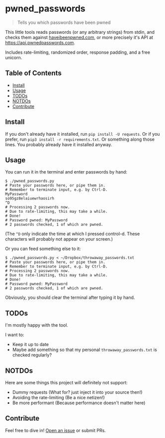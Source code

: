 # pwned_passwords

> Tells you which passwords have been pwned

This little tools reads passwords (or any arbitrary strings) from stdin, and checks them against [haveibeenpwned.com](https://haveibeenpwned.com/), or more precisely it's API at https://api.pwnedpasswords.com.

Includes rate-limiting, randomized order, response padding, and a free unicorn.

<!-- Here is the unicorn: 🦄 -->

## Table of Contents

- [Install](#install)
- [Usage](#usage)
- [TODOs](#todos)
- [NOTDOs](#notdos)
- [Contribute](#contribute)

## Install

If you don't already have it installed, run `pip install -U requests`. Or if you prefer, run
`pip3 install -r requirements.txt`. Or something along those lines. You probably already have it
installed anyway.

## Usage

You can run it in the terminal and enter passwords by hand:

```
$ ./pwned_passwords.py 
# Paste your passwords here, or pipe them in.
# Remember to terminate input, e.g. by Ctrl-D.
MyPassword
so95gz8elaiuewrhaosirh
^D
# Processing 2 passwords now.
# Due to rate-limiting, this may take a while.
# Done!
# Password pwned: MyPassword
# 2 passwords checked, 1 of which are pwned.
```

(The `^D` only indicate the time at which I pressed control-d. These characters will probably not appear on your screen.)

Or you can feed something else to it:

```
$ ./pwned_passwords.py < ~/Dropbox/throwaway_passwords.txt 
# Paste your passwords here, or pipe them in.
# Remember to terminate input, e.g. by Ctrl-D.
# Processing 2 passwords now.
# Due to rate-limiting, this may take a while.
# Done!
# Password pwned: MyPassword
# 2 passwords checked, 1 of which are pwned.
```

Obviously, you should clear the terminal after typing it by hand.

## TODOs

I'm mostly happy with the tool.

I want to:
* Keep it up to date
* Maybe add something so that my personal `throwaway_passwords.txt` is checked regularly?

## NOTDOs

Here are some things this project will definitely not support:
* Dummy requests (What for? just inject it into your source then!)
* Avoiding the rate-limiting (Be a nice netizen!)
* Be more performant (Because performance doesn't matter here)

## Contribute

Feel free to dive in! [Open an issue](https://github.com/BenWiederhake/pwned_passwords/issues/new) or submit PRs.
